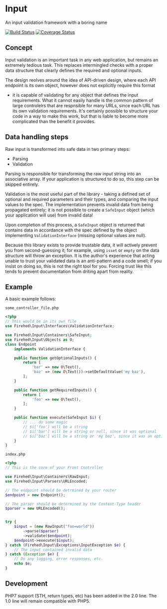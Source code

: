 Input
=====
An input validation framework with a boring name

[![Build Status](https://travis-ci.org/Firehed/input.svg?branch=master)](https://travis-ci.org/Firehed/input)
[![Coverage Status](https://coveralls.io/repos/github/Firehed/input/badge.svg?branch=master)](https://coveralls.io/github/Firehed/input?branch=master)

Concept
-----
Input validation is an important task in any web application, but remains an
extremely tedious task.  This replaces intermingled checks with a proper data
structure that clearly defines the required and optional inputs.

The design reolves around the idea of API-driven design, where each API
endpoint is its own object, however does not explicitly require this format
- it is capable of validating for any object that defines the input
requirements. What it cannot easily handle is the common pattern of large
controlelrs that are respnsible for many URLs, since each URL has its own
validation requirements. It's certainly possible to structure your code in
a way to make this work, but that is liable to become more complicated than the
benefit it provides.


Data handling steps
-----
Raw input is transformed into safe data in two primary steps:

* Parsing
* Validation

Parsing is responsible for transforming the raw input string into an associative
array. If your application is structured to do so, this step can be skipped
entirely.

Validation is the most useful part of the library - taking a defined set of
optional and required parameters and their types, and comparing the input
values to the spec. The implementation prevents invalid data from being
propagated entirely; it is not possible to create a `SafeInput` object (which
your application will use) from invalid data!

Upon completion of this process, a `SafeInput` object is returned that contains
data in accordance with the spec defined by the object implementing
`ValidationInterface` (missing optional values are null).

Because this library exists to provide trustable data, it will actively prevent
you from second-guessing it; for example, using `isset` or `empty` on the data
structure will throw an exception. It is the author's experience that acting
unable to trust your validated data is an anti-pattern and a code smell; if you
insist on doing so, this is not the right tool for you. Forcing trust like this
tends to prevent documentation from driting apart from reality.

Example
-----

A basic example follows:

`some_controller_file.php`

```php
<?php
// This would be in its own file
use Firehed\Input\Interfaces\ValidationInterface;

use Firehed\Input\Containers\SafeInput;
use Firehed\Input\Objects as O;
class Endpoint
    implements ValidationInterface {

    public function getOptionalInputs() {
        return [
            'bar' => new O\Text(),
            'baz' => (new O\Text())->setDefaultValue('my baz'),
        ];
    }

    public function getRequiredInputs() {
        return [
            'foo' => new O\Text(),
        ];
    }

    public function execute(SafeInput $i) {
        // ... do some magic
        // $i['foo'] will be a string
        // $i['bar'] will be a string or null, since it was optional
        // $i['baz'] will be a string or 'my baz', since it was an optional with a default value
    }
}
```

`index.php`

```php
<?php
// This is the core of your Front Controller

use Firehed\Input\Containers\RawInput;
use Firehed\Input\Parsers\URLEncoded;

// The endpoint should be detrmined by your router
$endpoint = new Endpoint();

// The parser should be determined by the Content-Type header
$parser = new URLEncoded();


try {
    $input = (new RawInput("foo=world"))
        ->parse($parser)
        ->validate($endpoint);
    $endpoint->execute($input);
} catch (Firehed\Input\Exceptions\InputException $e) {
    // The input contained invalid data
} catch (Exception $e) {
    // Do any logging, error responses, etc.
    echo $e;
}
```

Development
-----
PHP7 support (STH, return types, etc) has been added in the 2.0 line. The 1.0 line will remain compatible with PHP5.

